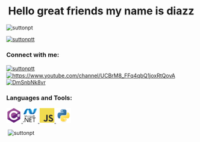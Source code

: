<h1 align="center">Hello great friends my name is diazz</h1>

<p align="left"> <img src="https://komarev.com/ghpvc/?username=suttonpt&label=Profile%20views&color=0e75b6&style=flat" alt="suttonpt" /> </p>

<p align="left"> <a href="https://twitter.com/diazzrj" target="blank"><img src="https://img.shields.io/twitter/follow/suttonptt?logo=twitter&style=for-the-badge" alt="suttonptt" /></a> </p>


<h3 align="left">Connect with me:</h3>
<p align="left">
<a href="https://twitter.com/diazzrj" target="blank"><img align="center" src="https://raw.githubusercontent.com/rahuldkjain/github-profile-readme-generator/master/src/images/icons/Social/twitter.svg" alt="suttonptt" height="30" width="40" /></a>
<a href="https://www.youtube.com/c/https://www.youtube.com/channel/uc_jo59lawywmb7y_qdqgvyq" target="blank"><img align="center" src="https://raw.githubusercontent.com/rahuldkjain/github-profile-readme-generator/master/src/images/icons/Social/youtube.svg" alt="https://www.youtube.com/channel/UCBrM8_FFq4qbQ1joxRtQovA" height="30" width="40" /></a>
<a href="https://discord.gg/uzav8868er" target="blank"><img align="center" src="https://raw.githubusercontent.com/rahuldkjain/github-profile-readme-generator/master/src/images/icons/Social/discord.svg" alt="DmSnbNk8vr" height="30" width="40" /></a>
</p>

<h3 align="left">Languages and Tools:</h3>
<p align="left"> <a href="https://www.w3schools.com/cs/" target="_blank" rel="noreferrer"> <img src="https://raw.githubusercontent.com/devicons/devicon/master/icons/csharp/csharp-original.svg" alt="csharp" width="40" height="40"/> </a> <a href="https://dotnet.microsoft.com/" target="_blank" rel="noreferrer"> <img src="https://raw.githubusercontent.com/devicons/devicon/master/icons/dot-net/dot-net-original-wordmark.svg" alt="dotnet" width="40" height="40"/> </a> <a href="https://developer.mozilla.org/en-US/docs/Web/JavaScript" target="_blank" rel="noreferrer"> <img src="https://raw.githubusercontent.com/devicons/devicon/master/icons/javascript/javascript-original.svg" alt="javascript" width="40" height="40"/> </a> <a href="https://www.python.org" target="_blank" rel="noreferrer"> <img src="https://raw.githubusercontent.com/devicons/devicon/master/icons/python/python-original.svg" alt="python" width="40" height="40"/> </a> </p>

<p>&nbsp;<img align="center" src="https://github-readme-stats.vercel.app/api?username=suttonpt&show_icons=true&locale=en" alt="suttonpt" /></p>
